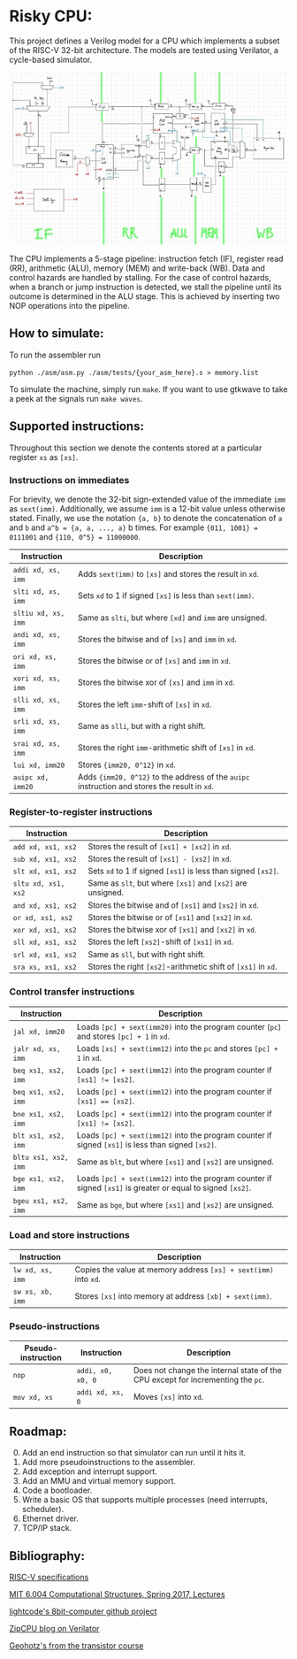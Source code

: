 # Risky CPU:

This project defines a Verilog model for a CPU which implements a subset of the RISC-V 32-bit architecture. The models are tested using Verilator, a cycle-based simulator.

<img src='./cpu_block_diagram.jpg'/>

The CPU implements a 5-stage pipeline: instruction fetch (IF), register read (RR), arithmetic (ALU), memory (MEM) and write-back (WB). Data and control hazards are handled by stalling. For the case of control hazards, when a branch or jump instruction is detected, we stall the pipeline until its outcome is determined in the ALU stage. This is achieved by inserting two NOP operations into the pipeline.

## How to simulate:

To run the assembler run

`python ./asm/asm.py ./asm/tests/{your_asm_here}.s > memory.list`

To simulate the machine, simply run `make`. If you want to use gtkwave to take a peek at the signals run `make waves`.

## Supported instructions:

Throughout this section we denote the contents stored at a particular register `xs` as `[xs]`.

### Instructions on immediates

For brievity, we denote the 32-bit sign-extended value of the immediate `imm` as `sext(imm)`. Additionally, we assume `imm` is a 12-bit value unless otherwise stated. Finally, we use the notation `{a, b}` to denote the concatenation of `a` and `b` and `a^b = {a, a, ..., a}` b times. For example `{011, 1001} = 0111001` and `{110, 0^5} = 11000000`. 

| Instruction        | Description |
|--------------------|-------------|
| `addi xd, xs, imm` | Adds `sext(imm)` to `[xs]` and stores the result in `xd`. |
| `slti xd, xs, imm` | Sets `xd` to 1 if signed `[xs]` is less than `sext(imm)`. |
| `sltiu xd, xs, imm`| Same as `slti`, but where `[xd]` and `imm` are unsigned. |
| `andi xd, xs, imm` | Stores the bitwise and of `[xs]` and `imm` in `xd`. | 
| `ori xd, xs, imm` | Stores the bitwise or of `[xs]` and `imm` in `xd`. |
| `xori xd, xs, imm` | Stores the bitwise xor of `[xs]` and `imm` in `xd`. |
| `slli xd, xs, imm` | Stores the left `imm`-shift of `[xs]` in `xd`. |
| `srli xd, xs, imm` | Same as `slli`, but with a right shift. |
| `srai xd, xs, imm` | Stores the right `imm`-arithmetic shift of `[xs]` in `xd`. |
| `lui xd, imm20` | Stores `{imm20, 0^12}` in `xd`. |
| `auipc xd, imm20` | Adds `{imm20, 0^12}` to the address of the `auipc` instruction and stores the result in `xd`. |

### Register-to-register instructions

| Instruction        | Description |
|--------------------|-------------|
| `add xd, xs1, xs2` | Stores the result of `[xs1] + [xs2]` in `xd`. |
| `sub xd, xs1, xs2` | Stores the result of `[xs1] - [xs2]` in `xd`. |
| `slt xd, xs1, xs2` | Sets `xd` to 1 if signed `[xs1]` is less than signed `[xs2]`. |
| `sltu xd, xs1, xs2` | Same as `slt`, but where `[xs1]` and `[xs2]` are unsigned. |
| `and xd, xs1, xs2` | Stores the bitwise and of `[xs1]` and `[xs2]` in `xd`. |
| `or xd, xs1, xs2` | Stores the bitwise or of `[xs1]` and `[xs2]` in `xd`. |
| `xor xd, xs1, xs2` | Stores the bitwise xor of `[xs1]` and `[xs2]` in `xd`. |
| `sll xd, xs1, xs2` | Stores the left `[xs2]`-shift of `[xs1]` in `xd`. |
| `srl xd, xs1, xs2` | Same as `sll`, but with right shift. |
| `sra xs, xs1, xs2` | Stores the right `[xs2]`-arithmetic shift of `[xs1]` in `xd`. |

### Control transfer instructions

| Instruction        | Description |
|--------------------|-------------|
| `jal xd, imm20` | Loads `[pc] + sext(imm20)` into the program counter (`pc`) and stores `[pc] + 1` in `xd`. |
| `jalr xd, xs, imm` | Loads `[xs] + sext(imm12)` into the `pc` and stores `[pc] + 1` in `xd`. |
| `beq xs1, xs2, imm` | Loads `[pc] + sext(imm12)` into the program counter if `[xs1] != [xs2]`. |
| `beq xs1, xs2, imm` | Loads `[pc] + sext(imm12)` into the program counter if `[xs1] == [xs2]`. |
| `bne xs1, xs2, imm` | Loads `[pc] + sext(imm12)` into the program counter if `[xs1] != [xs2]`. |
| `blt xs1, xs2, imm` | Loads `[pc] + sext(imm12)` into the program counter if signed `[xs1]` is less than signed `[xs2]`. |
| `bltu xs1, xs2, imm` | Same as `blt`, but where `[xs1]` and `[xs2]` are unsigned. |
| `bge xs1, xs2, imm` | Loads `[pc] + sext(imm12)` into the program counter if signed `[xs1]` is greater or equal to signed `[xs2]`. |
| `bgeu xs1, xs2, imm` | Same as `bge`, but where `[xs1]` and `[xs2]` are unsigned. |

### Load and store instructions

| Instruction        | Description |
|--------------------|-------------|
| `lw xd, xs, imm` | Copies the value at memory address `[xs] + sext(imm)` into `xd`. |
| `sw xs, xb, imm` | Stores `[xs]` into memory at address `[xb] + sext(imm)`. |

### Pseudo-instructions

| Pseudo-instruction | Instruction | Description |
|--------------------|-------------|-------------|
| `nop` | `addi, x0, x0, 0` | Does not change the internal state of the CPU except for incrementing the `pc`. |
| `mov xd, xs` | `addi xd, xs, 0` | Moves `[xs]` into `xd`. |

## Roadmap:

0. Add an end instruction so that simulator can run until it hits it.
1. Add more pseudoinstructions to the assembler.
2. Add exception and interrupt support.
3. Add an MMU and virtual memory support.
4. Code a bootloader.
5. Write a basic OS that supports multiple processes (need interrupts, scheduler).
6. Ethernet driver.
7. TCP/IP stack.

## Bibliography:

[RISC-V specifications](https://github.com/riscv/riscv-isa-manual/releases/tag/draft-20220723-10eea63)

[MIT 6.004 Computational Structures, Spring 2017, Lectures](https://youtu.be/R0tFDXBZvKI)

[lightcode's 8bit-computer github project](https://github.com/lightcode/8bit-computer)

[ZipCPU blog on Verilator](http://zipcpu.com/blog/2017/06/21/looking-at-verilator.html)

[Geohotz's from the transistor course](https://github.com/geohot/fromthetransistor)